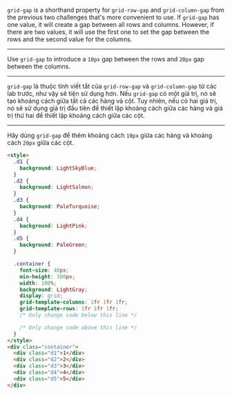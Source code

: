 `grid-gap` is a shorthand property for `grid-row-gap` and `grid-column-gap` from the previous two challenges that's more convenient to use. If `grid-gap` has one value, it will create a gap between all rows and columns. However, if there are two values, it will use the first one to set the gap between the rows and the second value for the columns.

---

Use `grid-gap` to introduce a `10px` gap between the rows and `20px` gap between the columns.

---

`grid-gap` là thuộc tính viết tắt của `grid-row-gap` và `grid-column-gap` từ các lab trước, như vậy sẽ tiện sử dụng hơn. Nếu `grid-gap` có một giá trị, nó sẽ tạo khoảng cách giữa tất cả các hàng và cột. Tuy nhiên, nếu có hai giá trị, nó sẽ sử dụng giá trị đầu tiên để thiết lập khoảng cách giữa các hàng và giá trị thứ hai để thiết lập khoảng cách giữa các cột.

---

Hãy dùng `grid-gap` để thêm khoảng cách `10px` giữa các hàng và khoảng cách `20px` giữa các cột.

```html
<style>
  .d1 {
    background: LightSkyBlue;
  }
  .d2 {
    background: LightSalmon;
  }
  .d3 {
    background: PaleTurquoise;
  }
  .d4 {
    background: LightPink;
  }
  .d5 {
    background: PaleGreen;
  }

  .container {
    font-size: 40px;
    min-height: 300px;
    width: 100%;
    background: LightGray;
    display: grid;
    grid-template-columns: 1fr 1fr 1fr;
    grid-template-rows: 1fr 1fr 1fr;
    /* Only change code below this line */

    /* Only change code above this line */
  }
</style>
<div class="container">
  <div class="d1">1</div>
  <div class="d2">2</div>
  <div class="d3">3</div>
  <div class="d4">4</div>
  <div class="d5">5</div>
</div>
```
